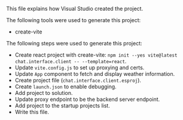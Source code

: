 This file explains how Visual Studio created the project.

The following tools were used to generate this project:
- create-vite

The following steps were used to generate this project:
- Create react project with create-vite: `npm init --yes vite@latest chat.interface.client -- --template=react`.
- Update `vite.config.js` to set up proxying and certs.
- Update `App` component to fetch and display weather information.
- Create project file (`chat.interface.client.esproj`).
- Create `launch.json` to enable debugging.
- Add project to solution.
- Update proxy endpoint to be the backend server endpoint.
- Add project to the startup projects list.
- Write this file.
